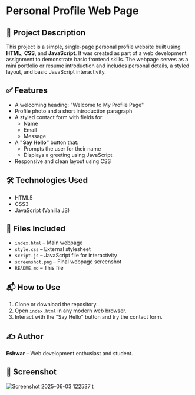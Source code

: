 # Personal Profile Web Page

## 📌 Project Description

This project is a simple, single-page personal profile website built using **HTML**, **CSS**, and **JavaScript**. It was created as part of a web development assignment to demonstrate basic frontend skills. The webpage serves as a mini portfolio or resume introduction and includes personal details, a styled layout, and basic JavaScript interactivity.

## ✅ Features

- A welcoming heading: "Welcome to My Profile Page"
- Profile photo and a short introduction paragraph
- A styled contact form with fields for:
  - Name
  - Email
  - Message
- A **"Say Hello"** button that:
  - Prompts the user for their name
  - Displays a greeting using JavaScript
- Responsive and clean layout using CSS

## 🛠 Technologies Used

- HTML5
- CSS3
- JavaScript (Vanilla JS)



## 📁 Files Included

- `index.html` – Main webpage
- `style.css` – External stylesheet
- `script.js` – JavaScript file for interactivity
- `screenshot.png` – Final webpage screenshot
- `README.md` – This file

## 📬 How to Use

1. Clone or download the repository.
2. Open `index.html` in any modern web browser.
3. Interact with the "Say Hello" button and try the contact form.

## ✍️ Author

**Eshwar** – Web development enthusiast and student.
## 📸 Screenshot

![Screenshot 2025-06-03 122537](https://github.com/user-attachments/assets/cd4968c4-fd95-410f-8788-d83089c4bd68)
t
